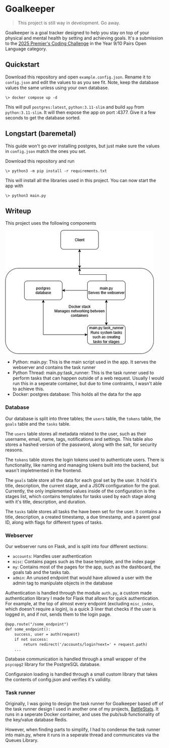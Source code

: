 # Goalkeeper
> This project is still way in development. Go away.

Goalkeeper is a goal tracker designed to help you stay on top of your physical and mental health by setting and achieving goals. It's a submission to the [2025 Premier's Coding Challenge](https://education.qld.gov.au/about-us/events-awards/awards-competitions/premiers-coding-challenge) in the Year 9/10 Pairs Open Language category.

## Quickstart

Download this repository and open `example.config.json`. Rename it to `config.json` and edit the values to as you see fit. Note, keep the database values the same unless using your own database.

```
\> docker compose up -d
```
This will pull `postgres:latest`, `python:3.11-slim` and build `app` from `python:3.11-slim`. It will then expose the app on port :4377. Give it a few seconds to get the database sorted.

## Longstart (baremetal)

This guide won't go over installing postgres, but just make sure the values in `config.json` match the ones you set.

Download this repository and run
```
\> python3 -m pip install -r requirements.txt
```
This will install all the libraries used in this project.
You can now start the app with
```
\> python3 main.py
```


## Writeup

This project uses the following components

![Map of the project](/docs/assets/map.png)

- Python: main.py: This is the main script used in the app. It serves the webserver and contains the task runner
- Python Thread: main.py:task_runner: This is the task runner used to perform tasks that can happen outside of a web request. Usually I would run this in a seperate container, but due to time contraints, I wasn't able to achieve this.
- Docker: postgres database: This holds all the data for the app

### Database

Our database is split into three tables; the `users` table, the `tokens` table, the `goals` table and the `tasks` table. 

The `users` table stores all metadata related to the user, such as their username, email, name, tags, notifications and settings. This table also stores a hashed version of the password, along with the salt, for security reasons.

The `tokens` table stores the login tokens used to authenticate users. There is functionality, like naming and managing tokens built into the backend, but wasn't impletmented in the frontend.

The `goals` table store all the data for each goal set by the user. It hold it's title, description, the current stage, and a JSON configuration for the goal. Currently, the only implemented values inside of the configuration is the stages list, which contains templates for tasks used by each stage along with it's title, description, and duration.

The `tasks` table stores all tasks the have been set for the user. It contains a title, description, a created timestamp, a due timestamp, and a parent goal ID, along with flags for different types of tasks.

### Webserver

Our webserver runs on Flask, and is split into four different sections:
- `accounts`: Handles user authentication
- `misc`: Contains pages such as the base template, and the index page
- `my`: Contains most of the pages for the app, such as the dashboard, the goals tab and the tasks tab.
- `admin`: An unused endpoint that would have allowed a user with the admin tag to manipulate objects in the database

Authentication is handled through the module `auth.py`, a custom made authentication library I made for Flask that allows for quick authentication. For example, at the top of almost every endpoint (excluding `misc_index`, which doesn't require a login), is a quick 3 liner that checks if the user is logged in, and if not, sends them to the login page.

```
@app.route("/some_endpoint")
def some_endpoint():
    success, user = auth(request)
    if not success:
        return redirect('/accounts/login?next=' + request.path)
    ...
```

Database communication is handled through a small wrapper of the `psycopg2` library for the PostgreSQL database.

Configuraion loading is handled through a small custom library that takes the contents of config.json and verifies it's validity.

### Task runner

Originally, I was going to design the task runner for Goalkeeper based off of the task runner design I used in another one of my projects, [BattleStats](https://github.com/NotLawson/battlestats). It runs in a seperate Docker container, and uses the pub/sub functionality of the key/value database Redis.

However, when finding parts to simplify, I had to condense the task runner into main.py, where it runs in a seperate thread and communicates via the Queues Library.